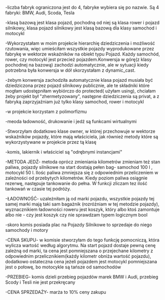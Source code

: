 -liczba fabryk ograniczona jest do 4, fabryke wybiera się po nazwie.
Są 4 fabryki: BMW, Audi, Scoda, Tesla

-klasą bazową jest klasa pojazd, pochodną od niej są klasa rower i pojazd silnikowy, klasa pojazd silnikowy jest
klasą bazową dla klasy samochod i motocykl

-Wykorzystałam w moim projekcie hierarchię dziedziczenia i możliwość rzutowania, więc umieściłam wszystkie
 pojazdy wyprodukowane przez fabrykę w wektorze wskaźników na obiekt typu Pojazd. Każdy samochód, rower, 
czy motocykl jest przecież pojazdem.Konwersja w górę(z klasy pochodnej na bazową) zachodzi automatycznie,
ale w sytuacji kiedy potrzebna była konwersja w dół skorzystałam z dynamic_cast.

-żebym konwersja zachodziła automatycznie klasa pojazd musiała być dziedziczona przez pojazd silnikowy publicznie,
ale te składniki które mogłam udostępniłam wybiórczo do protected( użyłam using), chciałam żeby projekt
był "zhermetyzowany", następne dziedziczenia są privat, a z fabryką zaprzyjaźniam już tylko klasy
samochod, rower i motocykl

-w projekcie korzystam z polimorfizmu

-meoda ładowność, drukowanie i jedź są funkcami wirtualnymi

-Stworzyłam dodatkowo klase owner, w której przechowuje w wektorze wskaźników pojazdy, które mają właściciela,
jak również metody które są wykorzystywane w projekcie przez tą klasę

-komis, lakiernik i właściciel są "odrębnymi instancjami"

-METODA JEDŹ- metoda oprócz zmieniania kilometrów zmieniam też stan paliwa, pojazdy silnikowe na start dostają pełen 
bag- samochod 100 l , motocykl 50 l. Ilośc paliwa zmniejsza się z odpowiednim przeliczeniem w zależności od przebytych
kilometrów. Kiedy poziom paliwa osiągnie rezerwę, następuje tankowanie do pełna. W funkcji zliczam tez 
ilość tankowań w czasie tej podróży.

-ŁADOWNOŚĆ- uzależniłam ją od marki pojazdu, wszystkie pojazdy tej samej marki mają taki sam bagażnik
(rozróżniam w tej metodzie pojazdy), wyznacznikiem ładowności roweru jest koszyk, który albo ktoś zamontuje
albo nie - czy jest koszyk czy nie sprawdzam typem logicznym bool

-skoro komis posiada plac na Pojazdy Silnikowe to sprzedaje do niego samochody i motory

-CENA SKUPU- w komisie stworzyłam do tego funkcję pomocniczą, która wylicza wartość według algorytmu. Na 
start pojazd dostaje pewną cenę zależną od marki, ta cena jest pomniejszana o przejechane 
kilometry z odpowiednim przelicznikiem(każdy kilometr obniża wartość pojazdu), dodatkowo ostateczna cena 
jeżeli pojazdem jest motocykl pomniejszana jest o połowę, bo motocykle są tańsze od samochodów

-PRZEBIEG- komis dzieli przebieg pojazdów marek BMW i Audi, przebieg Scody i Tesli nie jest przekręcany

-CENA SPRZEDAŻY- marża to 10% ceny zakupu
